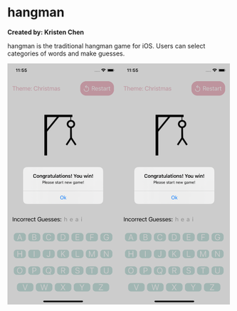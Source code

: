 # hangman

**Created by: Kristen Chen**

hangman is the traditional hangman game for iOS. Users can select categories of words and make guesses. 

<img src="/Hangman/Assets.xcassets/README_images/guess.png" width="250"><img src="/Hangman/Assets.xcassets/README_images/guess.png" width="250">
